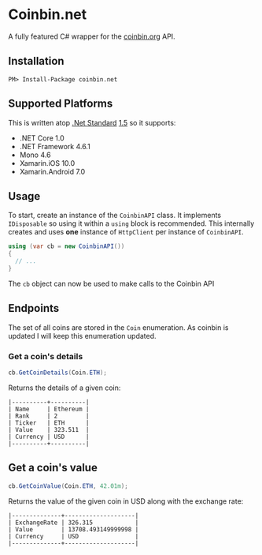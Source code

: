 # Coinbin.net

A fully featured C# wrapper for the [coinbin.org](https://coinbin.org) API.

## Installation

```
PM> Install-Package coinbin.net
```

## Supported Platforms

This is written atop [.Net
Standard](https://docs.microsoft.com/en-us/dotnet/standard/net-standard)
[1.5](https://github.com/dotnet/standard/blob/master/docs/versions/netstandard1.5.md)
so it supports:

- .NET Core 1.0
- .NET Framework 4.6.1
- Mono 4.6
- Xamarin.iOS 10.0
- Xamarin.Android 7.0

## Usage

To start, create an instance of the `CoinbinAPI` class. It implements
`IDisposable` so using it within a `using` block is recommended. This
internally creates and uses **one** instance of `HttpClient` per instance of
`CoinbinAPI`.

```cs
using (var cb = new CoinbinAPI())
{
  // ...
}
```

The `cb` object can now be used to make calls to the Coinbin API

## Endpoints

The set of all coins are stored in the `Coin` enumeration. As coinbin is
updated I will keep this enumeration updated.

### Get a coin's details

```cs
cb.GetCoinDetails(Coin.ETH);
```

Returns the details of a given coin:

```
|----------+----------|
| Name     | Ethereum |
| Rank     | 2        |
| Ticker   | ETH      |
| Value    | 323.511  |
| Currency | USD      |
|----------+----------|
```

## Get a coin's value

```cs
cb.GetCoinValue(Coin.ETH, 42.01m);
```

Returns the value of the given coin in USD along with the exchange rate:

```
|--------------+--------------------|
| ExchangeRate | 326.315            |
| Value        | 13708.493149999998 |
| Currency     | USD                |
|--------------+--------------------|
```
